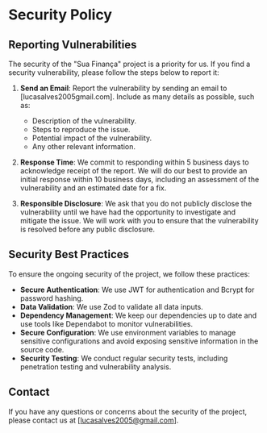 # Security Policy

## Reporting Vulnerabilities

The security of the "Sua Finança" project is a priority for us. If you find a security vulnerability, please follow the steps below to report it:

1. **Send an Email**: Report the vulnerability by sending an email to [lucasalves2005gmail.com]. Include as many details as possible, such as:
   - Description of the vulnerability.
   - Steps to reproduce the issue.
   - Potential impact of the vulnerability.
   - Any other relevant information.

2. **Response Time**: We commit to responding within 5 business days to acknowledge receipt of the report. We will do our best to provide an initial response within 10 business days, including an assessment of the vulnerability and an estimated date for a fix.

3. **Responsible Disclosure**: We ask that you do not publicly disclose the vulnerability until we have had the opportunity to investigate and mitigate the issue. We will work with you to ensure that the vulnerability is resolved before any public disclosure.

## Security Best Practices

To ensure the ongoing security of the project, we follow these practices:

- **Secure Authentication**: We use JWT for authentication and Bcrypt for password hashing.
- **Data Validation**: We use Zod to validate all data inputs.
- **Dependency Management**: We keep our dependencies up to date and use tools like Dependabot to monitor vulnerabilities.
- **Secure Configuration**: We use environment variables to manage sensitive configurations and avoid exposing sensitive information in the source code.
- **Security Testing**: We conduct regular security tests, including penetration testing and vulnerability analysis.

## Contact

If you have any questions or concerns about the security of the project, please contact us at [lucasalves2005@gmail.com].
